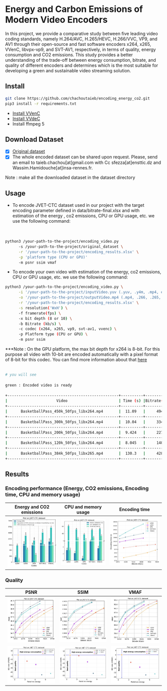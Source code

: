 # Energy and Carbon Emissions of Modern Video Encoders
In this project, we provide a comparative study between five leading video coding standards, namely H.264/AVC, H.265/HEVC, H.266/VVC, VP9, and AV1 through their open-source and fast software encoders x264, x265, VVenC, libvpx-vp9, and SVT-AV1, respectively, in terms of quality, energy consumption and CO2 emissions. This study provides a better understanding of the trade-off between energy consumption, bitrate, and quality of different encoders and determines which is the most suitable for developing a green and sustainable video streaming solution.

## Install 


```bash
git clone https://github.com/chachoutaieb/encoding_energy_co2.git
pip3 install -r requirements.txt

```
- [Install VVenC](https://github.com/fraunhoferhhi/vvenc/)
- [Install VVdeC](https://github.com/fraunhoferhhi/vvdec)
- Install ffmpeg 5



## Download Dataset

- [x] [Original dataset](https://jvet.hhi.fraunhofer.de/)
- [x] The whole encoded dataset can be shared upon request. Please, send an email to taieb.chachou[at]gmail.com with Cc sfezza[at]ensttic.dz and Wassim.Hamidouche[at]insa-rennes.fr.

Note : make all the downloaded dataset in the dataset directory

## Usage

- To encode JVET-CTC dataset used in our project with the target encoding parameter defined in data/bitrate-final.xlsx and with estimation of the energy , co2 emissions, CPU or GPU usage, etc. we use the following command:

```bash


python3 /your-path-to-the-project/encoding_video.py
      -s /your-path-to-the-project/original_dataset \
      -r '/your-path-to-the-project/encoding_results.xlsx' \
      -p 'platform type (CPU or GPU)'
      -m psnr ssim vmaf
```

- To encode your own video with estimation of the energy, co2 emissions, CPU or GPU usage, etc. we use the following command:

```bash
python3 /your-path-to-the-project/encoding_video.py \
      -i '/your-path-to-the-project/inputVideo.yuv (.yuv, .y4m, .mp4, etc.)' \
      -o '/your-path-to-the-project/outputVideo.mp4 (.mp4, .266, .265, etc.)' \
      -r '/your-path-to-the-project/encoding_results.xlsx' \
      -s resolution('WxH') \
      -f framerate(fps) \
      -x bit depth (8 or 10) \
      -b Bitrate (kb/s) \
      -c codec (x264, x265, vp9, svt-av1, vvenc) \
      -p Platform type (CPU or GPU) \
      -m psnr ssim 
```    
  
  
***Note : On the GPU platform, the max bit depth for x264 is 8-bit. For this purpose all video with 10-bit are encoded automatically with a pixel format of 8-bit for this codec. You can find more information about that [here](https://developer.nvidia.com/video-encode-and-decode-gpu-support-matrix-new)



```bash

# you will see

green : Encoded video is ready

+--------------------------------------------------+----------+-------------+--------------+-------------+--------+--------+--------+
|                      Video                       | Time (s) |Bitrate(kb/s)| Energy (Wh)  |  CO2eq (g)  |  PSNR  |  SSIM  |  VMAF  |
+--------------------------------------------------+----------+-------------+--------------+-------------+--------+--------+--------+
|      BasketballPass_450k_50fps_libx264.mp4       |  11.09   |     494     | 0.0004136871 | 0.004615921 | 33.69  |  0.92  | 81.68  |
+--------------------------------------------------+----------+-------------+--------------+-------------+--------+--------+--------+
|      BasketballPass_300k_50fps_libx264.mp4       |  10.04   |     334     | 0.0004155239 | 0.004201178 | 31.87  |  0.89  | 70.67  |
+--------------------------------------------------+----------+-------------+--------------+-------------+--------+--------+--------+
|      BasketballPass_200k_50fps_libx264.mp4       |  9.424   |     227     | 0.0004102921 | 0.003958067 | 30.10  |  0.85  | 56.84  |
+--------------------------------------------------+----------+-------------+--------------+-------------+--------+--------+--------+
|      BasketballPass_120k_50fps_libx264.mp4       |  8.045   |     140     | 0.0004035947 | 0.003277615 | 28.03  |  0.79  | 37.30  |
+--------------------------------------------------+----------+-------------+--------------+-------------+--------+--------+--------+
|      BasketballPass_384k_50fps_libx265.mp4       |  130.3   |     428     | 0.0003023713 | 0.039415766 | 34.22  |  0.92  | 82.99  |
+--------------------------------------------------+----------+-------------+--------------+-------------+--------+--------+--------+
```


## Results

### Encoding performance (Energy, CO2 emissions, Encoding time, CPU and memory usage)



  Energy and CO2 emissions     |  CPU and memory usage         |  Encoding time                | 
:-----------------------------:|:-----------------------------:|:-----------------------------:
 ![](figures/Bar_dataset.jpg)  | ![](figures/bar_cpu_memory_time.jpg)  |  ![](figures/line_dataset_time.jpg)   


 
 ### Quality
 
 
 
   PSNR     |  SSIM         |  VMAF                | 
:-----------------------------:|:-----------------------------:|:-----------------------------:
 ![](figures/line_dataset_PSNR.jpg)  | ![](figures/line_dataset_SSIM.jpg)  |  ![](figures/line_dataset_VMAF.jpg)  
 ![](figures/dataset_BD_rate_(PSNR)_relative_Energy.jpg)  | ![](figures/dataset_BD_rate_(SSIM)_relative_Energy.jpg)  |  ![](figures/dataset_BD_rate_(VMAF)_relative_Energy.jpg)    
     
  


